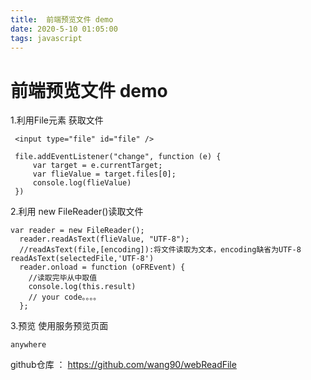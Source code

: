 ```yaml
---
title:  前端预览文件 demo
date: 2020-5-10 01:05:00
tags: javascript
---
```

# 前端预览文件 demo

1.利用File元素 获取文件
`````
 <input type="file" id="file" />
 
 file.addEventListener("change", function (e) {
     var target = e.currentTarget;
     var flieValue = target.files[0];
     console.log(flieValue)
 })
``````
 
2.利用 new FileReader()读取文件
`````
var reader = new FileReader();
  reader.readAsText(flieValue, "UTF-8");
  //readAsText(file,[encoding]):将文件读取为文本，encoding缺省为UTF-8   readAsText(selectedFile,'UTF-8')
  reader.onload = function (oFREvent) {
    //读取完毕从中取值
    console.log(this.result)
    // your code。。。。
  };
``````
3.预览
使用服务预览页面
`````
anywhere
`````

github仓库 ： https://github.com/wang90/webReadFile